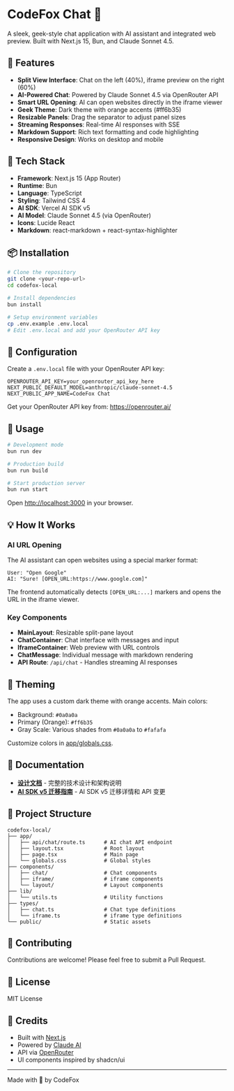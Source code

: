 # CodeFox Chat 🦊

A sleek, geek-style chat application with AI assistant and integrated web preview. Built with Next.js 15, Bun, and Claude Sonnet 4.5.

## 🎨 Features

- **Split View Interface**: Chat on the left (40%), iframe preview on the right (60%)
- **AI-Powered Chat**: Powered by Claude Sonnet 4.5 via OpenRouter API
- **Smart URL Opening**: AI can open websites directly in the iframe viewer
- **Geek Theme**: Dark theme with orange accents (#ff6b35)
- **Resizable Panels**: Drag the separator to adjust panel sizes
- **Streaming Responses**: Real-time AI responses with SSE
- **Markdown Support**: Rich text formatting and code highlighting
- **Responsive Design**: Works on desktop and mobile

## 🚀 Tech Stack

- **Framework**: Next.js 15 (App Router)
- **Runtime**: Bun
- **Language**: TypeScript
- **Styling**: Tailwind CSS 4
- **AI SDK**: Vercel AI SDK v5
- **AI Model**: Claude Sonnet 4.5 (via OpenRouter)
- **Icons**: Lucide React
- **Markdown**: react-markdown + react-syntax-highlighter

## 📦 Installation

```bash
# Clone the repository
git clone <your-repo-url>
cd codefox-local

# Install dependencies
bun install

# Setup environment variables
cp .env.example .env.local
# Edit .env.local and add your OpenRouter API key
```

## 🔑 Configuration

Create a `.env.local` file with your OpenRouter API key:

```env
OPENROUTER_API_KEY=your_openrouter_api_key_here
NEXT_PUBLIC_DEFAULT_MODEL=anthropic/claude-sonnet-4.5
NEXT_PUBLIC_APP_NAME=CodeFox Chat
```

Get your OpenRouter API key from: https://openrouter.ai/

## 🎯 Usage

```bash
# Development mode
bun run dev

# Production build
bun run build

# Start production server
bun run start
```

Open [http://localhost:3000](http://localhost:3000) in your browser.

## 💡 How It Works

### AI URL Opening

The AI assistant can open websites using a special marker format:

```
User: "Open Google"
AI: "Sure! [OPEN_URL:https://www.google.com]"
```

The frontend automatically detects `[OPEN_URL:...]` markers and opens the URL in the iframe viewer.

### Key Components

- **MainLayout**: Resizable split-pane layout
- **ChatContainer**: Chat interface with messages and input
- **IframeContainer**: Web preview with URL controls
- **ChatMessage**: Individual message with markdown rendering
- **API Route**: `/api/chat` - Handles streaming AI responses

## 🎨 Theming

The app uses a custom dark theme with orange accents. Main colors:

- Background: `#0a0a0a`
- Primary (Orange): `#ff6b35`
- Gray Scale: Various shades from `#0a0a0a` to `#fafafa`

Customize colors in [app/globals.css](app/globals.css).

## 📖 Documentation

- **[设计文档](docs/DESIGN_DOC.md)** - 完整的技术设计和架构说明
- **[AI SDK v5 迁移指南](docs/AI_SDK_V5_MIGRATION.md)** - AI SDK v5 迁移详情和 API 变更

## 📁 Project Structure

```
codefox-local/
├── app/
│   ├── api/chat/route.ts      # AI chat API endpoint
│   ├── layout.tsx             # Root layout
│   ├── page.tsx               # Main page
│   └── globals.css            # Global styles
├── components/
│   ├── chat/                  # Chat components
│   ├── iframe/                # iframe components
│   └── layout/                # Layout components
├── lib/
│   └── utils.ts               # Utility functions
├── types/
│   ├── chat.ts                # Chat type definitions
│   └── iframe.ts              # iframe type definitions
└── public/                    # Static assets
```

## 🤝 Contributing

Contributions are welcome! Please feel free to submit a Pull Request.

## 📄 License

MIT License

## 🙏 Credits

- Built with [Next.js](https://nextjs.org/)
- Powered by [Claude AI](https://anthropic.com/)
- API via [OpenRouter](https://openrouter.ai/)
- UI components inspired by shadcn/ui

---

Made with 💚 by CodeFox
